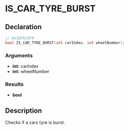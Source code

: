 # IS_CAR_TYRE_BURST

## Declaration
```cpp
// 0x1DF623F9
bool IS_CAR_TYRE_BURST(int carIndex, int wheelNumber);
```

### Arguments
- **int:** carIndex
- **int:** wheelNumber

### Results
- **bool**

## Description
Checks if a cars tyre is burst.